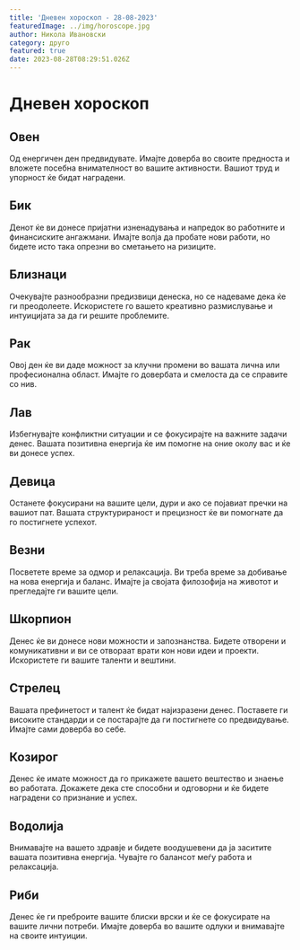 ```yaml
---
title: 'Дневен хороскоп - 28-08-2023'
featuredImage: ../img/horoscope.jpg
author: Никола Ивановски
category: друго
featured: true
date: 2023-08-28T08:29:51.026Z
---
```

# Дневен хороскоп

## Овен
Од енергичен ден предвидувате. Имајте доверба во своите предноста и вложете посебна внимателност во вашите активности. Вашиот труд и упорност ќе бидат наградени.

## Бик
Денот ќе ви донесе пријатни изненадувања и напредок во работните и финансиските ангажмани. Имајте волја да пробате нови работи, но бидете исто така опрезни во сметањето на ризиците.

## Близнаци
Очекувајте разнообразни предизвици денеска, но се надеваме дека ќе ги преодолеете. Искористете го вашето креативно размислување и интуицијата за да ги решите проблемите.

## Рак
Овој ден ќе ви даде можност за клучни промени во вашата лична или професионална област. Имајте го довербата и смелоста да се справите со нив.

## Лав
Избегнувајте конфликтни ситуации и се фокусирајте на важните задачи денес. Вашата позитивна енергија ќе им помогне на оние околу вас и ќе ви донесе успех.

## Девица
Останете фокусирани на вашите цели, дури и ако се појавиат пречки на вашиот пат. Вашата структурираност и прецизност ќе ви помогнате да го постигнете успехот.

## Везни
Посветете време за одмор и релаксација. Ви треба време за добивање на нова енергија и баланс. Имајте ја својата филозофија на животот и прегледајте ги вашите цели.

## Шкорпион
Денес ќе ви донесе нови можности и запознанства. Бидете отворени и комуникативни и ви се отвораат врати кон нови идеи и проекти. Искористете ги вашите таленти и вештини.

## Стрелец
Вашата префинетост и талент ќе бидат најизразени денес. Поставете ги високите стандарди и се постарајте да ги постигнете со предвидување. Имајте сами доверба во себе.

## Козирог
Денес ќе имате можност да го прикажете вашето вештество и знаење во работата. Докажете дека сте способни и одговорни и ќе бидете наградени со признание и успех.

## Водолија
Внимавајте на вашето здравје и бидете воодушевени да ја заситите вашата позитивна енергија. Чувајте го балансот меѓу работа и релаксација.

## Риби
Денес ќе ги преброите вашите блиски врски и ќе се фокусирате на вашите лични потреби. Имајте доверба во вашите одлуки и внимавајте на своите интуиции.